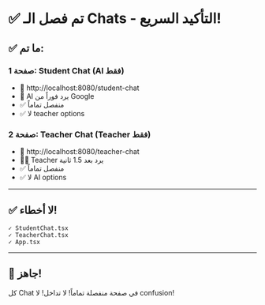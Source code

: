# ✅ تم فصل الـ Chats - التأكيد السريع!

## ✅ ما تم:

### صفحة 1: Student Chat (AI فقط)
- 🔗 http://localhost:8080/student-chat
- 🤖 AI يرد فوراً من Google
- ✅ منفصل تماماً
- ✅ لا teacher options

### صفحة 2: Teacher Chat (Teacher فقط)
- 🔗 http://localhost:8080/teacher-chat
- 👨‍🏫 Teacher يرد بعد 1.5 ثانية
- ✅ منفصل تماماً
- ✅ لا AI options

---

## ✅ لا أخطاء!

```
✓ StudentChat.tsx
✓ TeacherChat.tsx
✓ App.tsx
```

---

## 🎉 جاهز!

كل Chat في صفحة منفصلة تماماً! لا تداخل! لا confusion!
